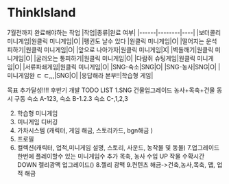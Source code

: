# ThinkIsland
7월전까지 완료해야하는 작업
|작업|종류|완료 여부|
|------|--------|----|
|보더콜리 미니게임|원클릭 미니게임|O|
|펭귄도 날수 있다 |원클릭 미니게임|O|
|떨어지는 운석 피하기|원클릭 미니게임|O|
|앞으로 나아가자|원클릭 미니게임|X|
|벽돌깨기|원클릭 미니게임|O|
|굴러오는 통피하기|원클릭 미니게임|O|
|다람쥐 슈팅게임|원클릭 미니게임|O|
|서류파쇄게임|원클릭 미니게임|O|
|SNG-숙소|SNG|O|
|SNG-농사|SNG|O|
|미니게임완 ㄷ ㄷ,,,|SNG|O|
|응답해라 본부!!|학습형 게임|



목표 추가달성!!!!
후반기 개발 TODO LIST
1.SNG
  건물업그레이드
   농사+목축+건물 동시 구동
   숙소 A-123,
   숙소 B-1.2.3
   숙소 C-,1,2,3

2. 학습형 미니게임
3. 미니게임 디버깅 
4. 가차시스템 (캐릭터, 게임 해금, 스토리카드, bgn해금 )
5. 프로필 
6. 컬렉션(캐릭터, 업적,미니게임 설명, 스토리, 사운드, 농작물 및 동물)
7.업그레이드
   한번에 플레이할수 있는 미니게임수 추가
           목축, 농사 수입 UP
   작물 수확시간 DOWN
           젤리광맥 업그레이드()
8.젤리 광맥
9.컨텐츠 해금->건축,농사,목축, 맵, 업적 해금
